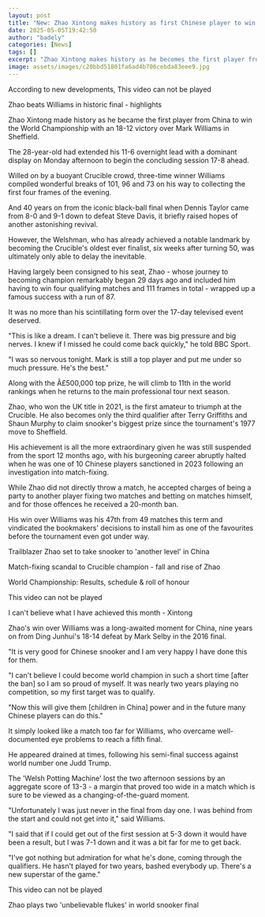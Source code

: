 ```yaml
---
layout: post
title: "New: Zhao Xintong makes history as first Chinese player to win snooker World Championship"
date: 2025-05-05T19:42:50
author: "badely"
categories: [News]
tags: []
excerpt: "Zhao Xintong makes history as he becomes the first player from China to win the World Championship with an 18-12 victory over Mark Williams in Sheffie"
image: assets/images/c20bbd51801fa6ad4b706cebda83eee9.jpg
---
```


According to new developments, This video can not be played

Zhao beats Williams in historic final - highlights

Zhao Xintong made history as he became the first player from China to win the World Championship with an 18-12 victory over Mark Williams in Sheffield.

The 28-year-old had extended his 11-6 overnight lead with a dominant display on Monday afternoon to begin the concluding session 17-8 ahead.

Willed on by a buoyant Crucible crowd, three-time winner Williams compiled wonderful breaks of 101, 96 and 73 on his way to collecting the first four frames of the evening.

And 40 years on from the iconic black-ball final when Dennis Taylor came from 8-0 and 9-1 down to defeat Steve Davis, it briefly raised hopes of another astonishing revival.

However, the Welshman, who has already achieved a notable landmark by becoming the Crucible's oldest ever finalist, six weeks after turning 50, was ultimately only able to delay the inevitable.

Having largely been consigned to his seat, Zhao - whose journey to becoming champion remarkably began 29 days ago and included him having to win four qualifying matches and 111 frames in total - wrapped up a famous success with a run of 87.

It was no more than his scintillating form over the 17-day televised event deserved. 

"This is like a dream. I can't believe it. There was big pressure and big nerves. I knew if I missed he could come back quickly," he told BBC Sport.

"I was so nervous tonight. Mark is still a top player and put me under so much pressure. He's the best."

Along with the Â£500,000 top prize, he will climb to 11th in the world rankings when he returns to the main professional tour next season.

Zhao, who won the UK title in 2021, is the first amateur to triumph at the Crucible. He also becomes only the third qualifier after Terry Griffiths and Shaun Murphy to claim snooker's biggest prize since the tournament's 1977 move to Sheffield.

His achievement is all the more extraordinary given he was still suspended from the sport 12 months ago, with his burgeoning career abruptly halted when he was one of 10 Chinese players sanctioned in 2023 following an investigation into match-fixing.

While Zhao did not directly throw a match, he accepted charges of being a party to another player fixing two matches and betting on matches himself, and for those offences he received a 20-month ban.

His win over Williams was his 47th from 49 matches this term and vindicated the bookmakers' decisions to install him as one of the favourites before the tournament even got under way.

Trailblazer Zhao set to take snooker to 'another level' in China

Match-fixing scandal to Crucible champion - fall and rise of Zhao

World Championship: Results, schedule & roll of honour

This video can not be played

I can't believe what I have achieved this month - Xintong

Zhao's win over Williams was a long-awaited moment for China, nine years on from Ding Junhui's 18-14 defeat by Mark Selby in the 2016 final.

"It is very good for Chinese snooker and I am very happy I have done this for them.

"I can't believe I could become world champion in such a short time [after the ban] so I am so proud of myself. It was nearly two years playing no competition, so my first target was to qualify. 

"Now this will give them [children in China] power and in the future many Chinese players can do this."

It simply looked like a match too far for Williams, who overcame well-documented eye problems to reach a fifth final.

He appeared drained at times, following his semi-final success against world number one Judd Trump.

The 'Welsh Potting Machine' lost the two afternoon sessions by an aggregate score of 13-3 - a margin that proved too wide in a match which is sure to be viewed as a changing-of-the-guard moment.

"Unfortunately I was just never in the final from day one. I was behind from the start and could not get into it," said Williams.

"I said that if I could get out of the first session at 5-3 down it would have been a result, but I was 7-1 down and it was a bit far for me to get back. 

"I've got nothing but admiration for what he's done, coming through the qualifiers. He hasn't played for two years, bashed everybody up. There's a new superstar of the game."

This video can not be played

Zhao plays two 'unbelievable flukes' in world snooker final

